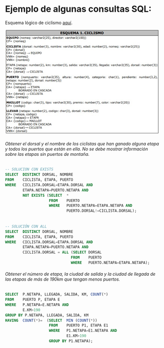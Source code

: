 # Ejemplo de algunas consultas SQL:
Esquema lógico de ciclismo [aquí](https://github.com/santirn/BasesDeDatos-SQL/blob/master/Ciclismo.jpg). 

![EsquemalogicoCiclismo](https://github.com/santirn/BasesDeDatos-SQL/blob/master/Ciclismo.jpg "Esquema lógico de ciclismo")

###### Obtener el dorsal y el nombre de los ciclistas que han ganado alguna etapa y todos los puertos que están en ella. No se debe mostrar información sobre las etapas sin puertos de montaña. 

```SQL
-- SOLUCION CON EXISTS
SELECT  DISTINCT DORSAL, NOMBRE
FROM    CICLISTA, ETAPA, PUERTO
WHERE   CICLISTA.DORSAL=ETAPA.DORSAL AND
        ETAPA.NETAPA=PUERTO.NETAPA AND
        NOT EXISTS (SELECT  *
                    FROM    PUERTO
                    WHERE   PUERTO.NETAPA=ETAPA.NETAPA AND
                            PUERTO.DORSAL!=CICLISTA.DORSAL);   
     
                            
-- SOLUCIÓN CON ALL                             
SELECT  DISTINCT DORSAL, NOMBRE
FROM    CICLISTA, ETAPA, PUERTO
WHERE   CICLISTA.DORSAL=ETAPA.DORSAL AND
        ETAPA.NETAPA=PUERTO.NETAPA AND
        CICLISTA.DORSAL = ALL (SELECT DORSAL 
                              FROM    PUERTO
                              WHERE   PUERTO.NETAPA=ETAPA.NETAPA);
```  


###### Obtener el número de etapa, la ciudad de salida y la ciudad de llegada de las etapas de más de 190km que tengan menos puertos. 


````SQL
SELECT  P.NETAPA, LLEGADA, SALIDA, KM, COUNT(*)
FROM    PUERTO P, ETAPA E
WHERE   P.NETAPA=E.NETAPA AND
        E.KM>190
GROUP BY P.NETAPA, LLEGADA, SALIDA, KM
HAVING  COUNT(*)=  (SELECT  MIN (COUNT(*))
                    FROM    PUERTO P1, ETAPA E1
                    WHERE   P1.NETAPA=E1.NETAPA AND
                            E1.KM>190
                    GROUP BY P1.NETAPA);
````
